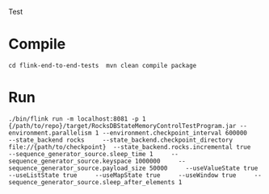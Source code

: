 Test
# Compile
`cd flink-end-to-end-tests 
mvn clean compile package`
# Run
`./bin/flink run -m localhost:8081 -p 1 {/path/to/repo}/target/RocksDBStateMemoryControlTestProgram.jar --environment.parallelism 1 --environment.checkpoint_interval 600000     --state_backend rocks     --state_backend.checkpoint_directory file://{path/to/checkpoint}  --state_backend.rocks.incremental true     --sequence_generator_source.sleep_time 1     --sequence_generator_source.keyspace 1000000     --sequence_generator_source.payload_size 50000     --useValueState true     --useListState true     --useMapState true     --useWindow true     --sequence_generator_source.sleep_after_elements 1`
